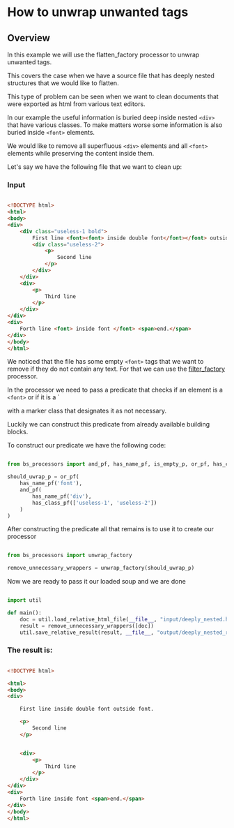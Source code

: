 # How to unwrap unwanted tags

## Overview
In this example we will use the flatten_factory processor to unwrap unwanted tags.

This covers the case when we have a source file that has deeply nested structures that we would like to flatten.

This type of problem can be seen when we want to clean documents that were exported as html from various text editors.

In our example the useful information is buried deep inside nested `<div>` that have various classes.
To make matters worse some information is also buried inside `<font>` elements.

We would like to remove all superfluous `<div>` elements and all `<font>` elements while preserving the content
inside them.

Let's say we have the following file that we want to clean up:

### Input

```html

<!DOCTYPE html>
<html>
<body>
<div>
    <div class="useless-1 bold">
        First line <font><font> inside double font</font></font> outside font.
        <div class="useless-2">
            <p>
                Second line
            </p>
        </div>
    </div>
    <div>
        <p>
            Third line
        </p>
    </div>
</div>
<div>
    Forth line <font> inside font </font> <span>end.</span>
</div>
</body>
</html>

```

We noticed that the file has some empty `<font>` tags that we want to remove if they do not contain any
text. For that we can use the
[filter_factory](bs-processors/bs_processors/generic_processors.html#bs_processors.generic_processors.unwrap_factory)
processor.

In the processor we need to pass a predicate that checks if an element is a `<font>` or if it is a `<div> with a
marker class that designates it as not necessary.

Luckily we can construct this predicate from already available building blocks.

To construct our predicate we have the following code:

```python

from bs_processors import and_pf, has_name_pf, is_empty_p, or_pf, has_class_pf

should_uwrap_p = or_pf(
    has_name_pf('font'),
    and_pf(
        has_name_pf('div'),
        has_class_pf(['useless-1', 'useless-2'])
    )
)

```

After constructing the predicate all that remains is to use it to create our processor


```python

from bs_processors import unwrap_factory

remove_unnecessary_wrappers = unwrap_factory(should_uwrap_p)

```

Now we are ready to pass it our loaded soup and we are done


```python

import util

def main():
    doc = util.load_relative_html_file(__file__, "input/deeply_nested.html")
    result = remove_unnecessary_wrappers([doc])
    util.save_relative_result(result, __file__, "output/deeply_nested_result.html")

```

### The result is:

```html

<!DOCTYPE html>

<html>
<body>
<div>

    First line inside double font outside font.

    <p>
        Second line
    </p>


    <div>
        <p>
            Third line
        </p>
    </div>
</div>
<div>
    Forth line inside font <span>end.</span>
</div>
</body>
</html>

```

